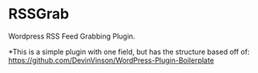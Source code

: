 # RSSGrab
Wordpress RSS Feed Grabbing Plugin.

*This is a simple plugin with one field, but has the structure based off of: https://github.com/DevinVinson/WordPress-Plugin-Boilerplate
